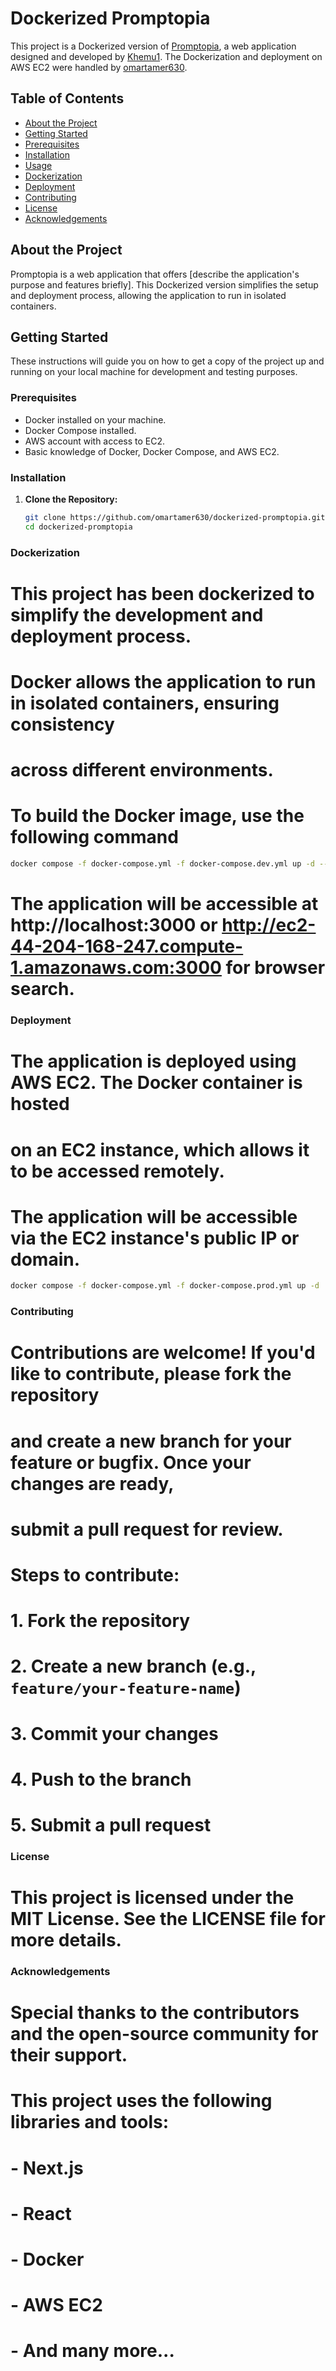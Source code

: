 # Dockerized Promptopia

This project is a Dockerized version of [Promptopia](https://github.com/Khemu1), a web application designed and developed by [Khemu1](https://github.com/Khemu1). The Dockerization and deployment on AWS EC2 were handled by [omartamer630](https://github.com/omartamer630).

## Table of Contents

- [About the Project](#about-the-project)
- [Getting Started](#getting-started)
- [Prerequisites](#prerequisites)
- [Installation](#installation)
- [Usage](#usage)
- [Dockerization](#dockerization)
- [Deployment](#deployment)
- [Contributing](#contributing)
- [License](#license)
- [Acknowledgements](#acknowledgements)

## About the Project

Promptopia is a web application that offers [describe the application's purpose and features briefly]. This Dockerized version simplifies the setup and deployment process, allowing the application to run in isolated containers.

## Getting Started

These instructions will guide you on how to get a copy of the project up and running on your local machine for development and testing purposes.

### Prerequisites

- Docker installed on your machine.
- Docker Compose installed.
- AWS account with access to EC2.
- Basic knowledge of Docker, Docker Compose, and AWS EC2.

### Installation

1. **Clone the Repository:**

   ```bash
   git clone https://github.com/omartamer630/dockerized-promptopia.git
   cd dockerized-promptopia
### Dockerization

# This project has been dockerized to simplify the development and deployment process.
# Docker allows the application to run in isolated containers, ensuring consistency
# across different environments.

# To build the Docker image, use the following command
```bash
docker compose -f docker-compose.yml -f docker-compose.dev.yml up -d --build || docker compose -f docker-compose.yml -f docker-compose.prod.yml up -d --build
```

# The application will be accessible at http://localhost:3000 or http://ec2-44-204-168-247.compute-1.amazonaws.com:3000 for browser search.


### Deployment

# The application is deployed using AWS EC2. The Docker container is hosted
# on an EC2 instance, which allows it to be accessed remotely.

# The application will be accessible via the EC2 instance's public IP or domain.

```bash
docker compose -f docker-compose.yml -f docker-compose.prod.yml up -d
```

### Contributing

# Contributions are welcome! If you'd like to contribute, please fork the repository
# and create a new branch for your feature or bugfix. Once your changes are ready,
# submit a pull request for review.

# Steps to contribute:
# 1. Fork the repository
# 2. Create a new branch (e.g., `feature/your-feature-name`)
# 3. Commit your changes
# 4. Push to the branch
# 5. Submit a pull request


### License

# This project is licensed under the MIT License. See the LICENSE file for more details.


### Acknowledgements

# Special thanks to the contributors and the open-source community for their support.
# This project uses the following libraries and tools:
# - Next.js
# - React
# - Docker
# - AWS EC2
# - And many more...
